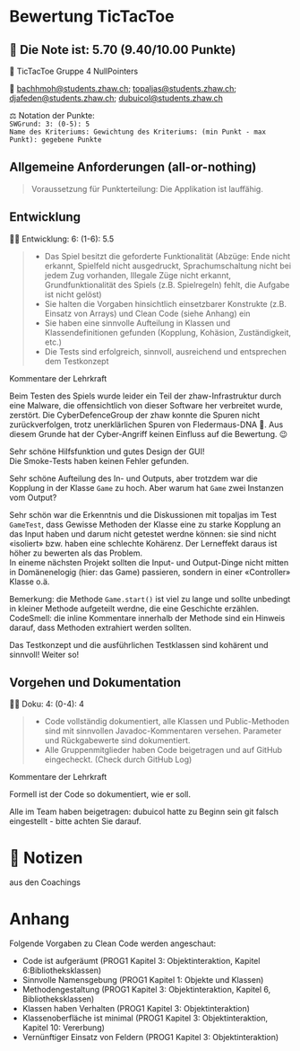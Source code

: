 # Bewertung TicTacToe
## 🥇 Die Note ist: 5.70 (9.40/10.00 Punkte)

🧪 TicTacToe Gruppe 4 NullPointers 

👫 bachhmoh@students.zhaw.ch; topaljas@students.zhaw.ch; djafeden@students.zhaw.ch; dubuicol@students.zhaw.ch


⚖️ Notation der Punkte:   
`SWGrund: 3: (0-5): 5`  
`Name des Kriteriums: Gewichtung des Kriteriums: (min Punkt - max Punkt): gegebene Punkte`



## Allgemeine Anforderungen (all-or-nothing) 

> Voraussetzung für Punkterteilung: Die Applikation ist lauffähig. 


## Entwicklung 


👨‍🏫  Entwicklung: 6: (1-6): 5.5

> - Das Spiel besitzt die geforderte Funktionalität (Abzüge:  Ende nicht erkannt, Spielfeld nicht ausgedruckt, Sprachumschaltung nicht bei jedem Zug vorhanden, Illegale Züge nicht erkannt, Grundfunktionalität des Spiels (z.B. Spielregeln) fehlt, die Aufgabe ist nicht gelöst)
> - Sie halten die Vorgaben hinsichtlich einsetzbarer 
Konstrukte (z.B. Einsatz von Arrays) und Clean Code (siehe Anhang) ein 
> - Sie haben eine sinnvolle Aufteilung in Klassen 
und Klassendefinitionen gefunden (Kopplung, Kohäsion, Zuständigkeit, etc.)
> - Die Tests sind erfolgreich, sinnvoll, ausreichend und entsprechen dem Testkonzept


Kommentare der Lehrkraft   


Beim Testen des Spiels wurde leider ein Teil der zhaw-Infrastruktur durch eine Malware, die offensichtlich von dieser Software her verbreitet wurde, zerstört. Die CyberDefenceGroup der zhaw konnte die Spuren nicht zurückverfolgen, trotz unerklärlichen Spuren von Fledermaus-DNA 🦇. Aus diesem Grunde hat der Cyber-Angriff keinen Einfluss auf die Bewertung. 😉


Sehr schöne Hilfsfunktion und gutes Design der GUI!  
Die Smoke-Tests haben keinen Fehler gefunden.   

Sehr schöne Aufteilung des In- und Outputs, aber trotzdem war die Kopplung in der Klasse `Game` zu hoch.  Aber warum hat `Game` zwei Instanzen vom Output?   


Sehr schön war die Erkenntnis und die Diskussionen mit topaljas im Test `GameTest`, dass Gewisse Methoden der Klasse eine zu starke Kopplung an das Input haben und darum nicht getestet werdne können: sie sind nicht «isoliert» bzw. haben eine schlechte Kohärenz. Der Lerneffekt daraus ist höher zu bewerten als das Problem.   
In eineme nächsten Projekt sollten die Input- und Output-Dinge nicht mitten in Domänenelogig (hier: das Game) passieren, sondern in einer «Controller» Klasse o.ä.  


Bemerkung: die Methode `Game.start()` ist viel zu lange und sollte unbedingt in kleiner Methode aufgeteilt werdne, die eine Geschichte erzählen. CodeSmell: die inline Kommentare innerhalb der Methode sind ein Hinweis darauf, dass Methoden extrahiert werden sollten.   




Das Testkonzept und die ausführlichen Testklassen sind kohärent und sinnvoll! Weiter so!   




## Vorgehen und Dokumentation
👨‍🏫  Doku: 4: (0-4): 4

> -  Code vollständig dokumentiert, alle Klassen und Public-Methoden sind mit sinnvollen Javadoc-Kommentaren versehen. Parameter und Rückgabewerte sind dokumentiert.
> - Alle Gruppenmitglieder haben Code beigetragen und auf GitHub eingecheckt. (Check durch GitHub Log)

Kommentare der Lehrkraft 

Formell ist der Code so dokumentiert, wie er soll.  


Alle im Team haben beigetragen: dubuicol hatte zu Beginn sein git falsch eingestellt - bitte achten Sie darauf. 



# 📒 Notizen 

aus den Coachings


# Anhang

Folgende Vorgaben zu Clean Code werden angeschaut:  

* Code ist aufgeräumt (PROG1 Kapitel 3: Objektinteraktion, Kapitel 6:Bibliotheksklassen)
* Sinnvolle Namensgebung (PROG1 Kapitel 1: Objekte und Klassen)
* Methodengestaltung (PROG1 Kapitel 3: Objektinteraktion, Kapitel 6, Bibliotheksklassen)
* Klassen haben Verhalten (PROG1 Kapitel 3: Objektinteraktion)
* Klassenoberfläche ist minimal (PROG1 Kapitel 3: Objektinteraktion, Kapitel 10: Vererbung)
* Vernünftiger Einsatz von Feldern (PROG1 Kapitel 3: Objektinteraktion)

